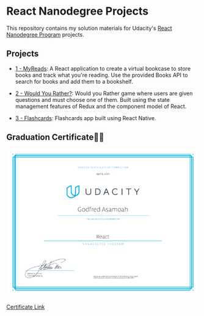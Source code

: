 # React Nanodegree Projects

This repository contains my solution materials for Udacity's [React Nanodegree Program](https://www.udacity.com/course/react-nanodegree--nd019) projects.

## Projects

- [1 - MyReads](/1-myreads): A React application to create a virtual bookcase to store books and track what you're reading. Use the provided Books API to search for books and add them to a bookshelf.

- [2 - Would You Rather?](/2-wyr): Would you Rather game where users are given questions and must choose one of them. Built using the state management features of Redux and the component model of React.

- [3 - Flashcards](/3-flashcards): Flashcards app built using React Native.

## Graduation Certificate🎉🎉

![Nanodegree Certificate](./certificate.png "Certificate")

[Certificate Link](https://confirm.udacity.com/U96HM9D4)
